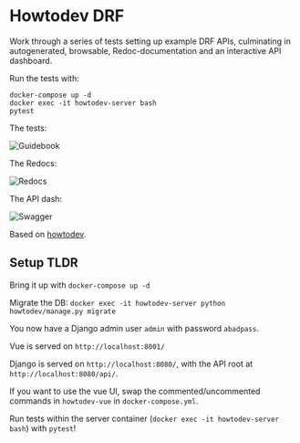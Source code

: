# Howtodev DRF

Work through a series of tests setting up example DRF APIs, culminating in autogenerated, browsable, Redoc-documentation and an interactive API dashboard.

Run the tests with:

    docker-compose up -d
    docker exec -it howtodev-server bash
    pytest

The tests:

![Guidebook](howtodev-server/img/guidebook.png)

The Redocs:

![Redocs](howtodev-server/img/redocs.png)

The API dash:

![Swagger](howtodev-server/img/swagger.png)

Based on [howtodev](https://github.com/bwarren2/howtodev).

## Setup TLDR

Bring it up with `docker-compose up -d`

Migrate the DB: `docker exec -it howtodev-server python howtodev/manage.py migrate`

You now have a Django admin user `admin` with password `abadpass`.

Vue is served on `http://localhost:8001/`

Django is served on `http://localhost:8080/`, with the API root at `http://localhost:8080/api/`.

If you want to use the vue UI, swap the commented/uncommented commands in `howtodev-vue` in `docker-compose.yml`.

Run tests within the server container (`docker exec -it howtodev-server bash`) with `pytest`!
